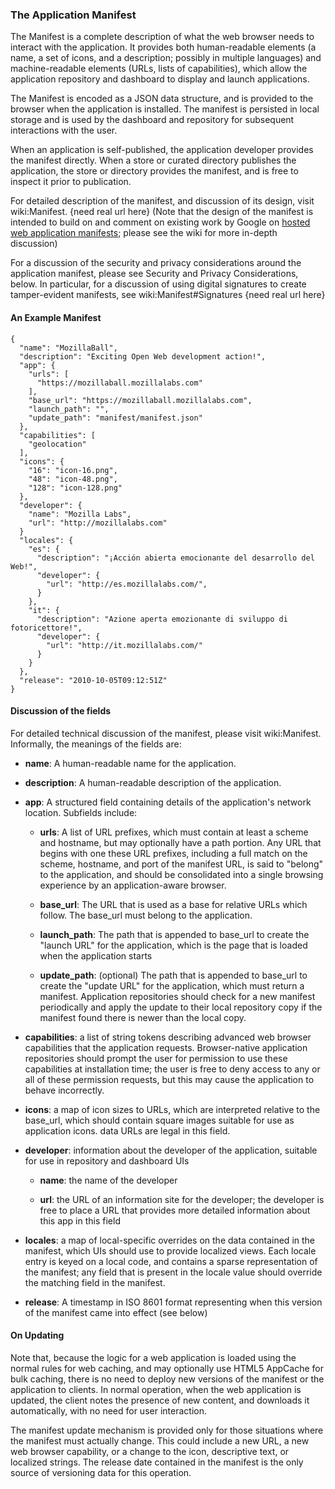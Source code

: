 ### The Application Manifest

The Manifest is a complete description of what the web browser needs to interact with the application.  It provides both human-readable elements (a name, a set of icons, and a description; possibly in multiple languages) and machine-readable elements (URLs, lists of capabilities), which allow the application repository and dashboard to display and launch applications.

The Manifest is encoded as a JSON data structure, and is provided to the browser when the application is installed.  The manifest is persisted in local storage and is used by the dashboard and repository for subsequent interactions with the user.

When an application is self-published, the application developer provides the manifest directly.  When a store or curated directory publishes the application, the store or directory provides the manifest, and is free to inspect it prior to publication.

For detailed description of the manifest, and discussion of its design, visit wiki:Manifest. {need real url here}  (Note that the design of the manifest is intended to build on and comment on existing work by Google on [hosted web application manifests](http://code.google.com/chrome/apps/docs/developers_guide.html#live); please see the wiki for more in-depth discussion)

For a discussion of the security and privacy considerations around the application manifest, please see Security and Privacy Considerations, below.  In particular, for a discussion of using digital signatures to create tamper-evident manifests, see wiki:Manifest#Signatures {need real url here}

#### An Example Manifest

    {
      "name": "MozillaBall",
      "description": "Exciting Open Web development action!",
      "app": {
        "urls": [
          "https://mozillaball.mozillalabs.com"
        ],
        "base_url": "https://mozillaball.mozillalabs.com",
        "launch_path": "",
        "update_path": "manifest/manifest.json"
      },
      "capabilities": [
        "geolocation"
      ],
      "icons": {
        "16": "icon-16.png",
        "48": "icon-48.png",
        "128": "icon-128.png"
      },
      "developer": {
        "name": "Mozilla Labs",
        "url": "http://mozillalabs.com"
      }
      "locales": {
        "es": {
          "description": "¡Acción abierta emocionante del desarrollo del Web!",
          "developer": {
            "url": "http://es.mozillalabs.com/",
          }
        },
        "it": {
          "description": "Azione aperta emozionante di sviluppo di fotoricettore!",
          "developer": {
            "url": "http://it.mozillalabs.com/"
          }
        }
      },
      "release": "2010-10-05T09:12:51Z"
    }

#### Discussion of the fields

For detailed technical discussion of the manifest, please visit wiki:Manifest.  Informally, the meanings of the fields are:

* **name**: A human-readable name for the application.

* **description**: A human-readable description of the application.

* **app**: A structured field containing details of the application's network location.  Subfields include:

    * **urls**: A list of URL prefixes, which must contain at least a scheme and hostname, but may optionally have a path portion.  Any URL that begins with one these URL prefixes, including a full match on the scheme, hostname, and port of the manifest URL, is said to "belong" to the application, and should be consolidated into a single browsing experience by an application-aware browser.  

    * **base_url**: The URL that is used as a base for relative URLs which follow.  The base_url must belong to the application.

    * **launch_path**: The path that is appended to base_url to create the "launch URL" for the application, which is the page that is loaded when the application starts

    * **update_path**: (optional) The path that is appended to base_url to create the "update URL" for the application, which must return a manifest.  Application repositories should check for a new manifest periodically and apply the update to their local repository copy if the manifest found there is newer than the local copy.

* **capabilities**: a list of string tokens describing advanced web browser capabilities that the application requests.  Browser-native application repositories should prompt the user for permission to use these capabilities at installation time; the user is free to deny access to any or all of these permission requests, but this may cause the application to behave incorrectly.

* **icons**: a map of icon sizes to URLs, which are interpreted relative to the base_url, which should contain square images suitable for use as application icons.  data URLs are legal in this field.

* **developer**: information about the developer of the application, suitable for use in repository and dashboard UIs

    * **name**: the name of the developer

    * **url**: the URL of an information site for the developer; the developer is free to place a URL that provides more detailed information about this app in this field

* **locales**: a map of local-specific overrides on the data contained in the manifest, which UIs should use to provide localized views.  Each locale entry is keyed on a local code, and contains a sparse representation of the manifest; any field that is present in the locale value should override the matching field in the manifest.

* **release**: A timestamp in ISO 8601 format representing when this version of the manifest came into effect (see below)

#### On Updating

Note that, because the logic for a web application is loaded using the normal rules for web caching, and may optionally use HTML5 AppCache for bulk caching, there is no need to deploy new versions of the manifest or the application to clients.  In normal operation, when the web application is updated, the client notes the presence of new content, and downloads it automatically, with no need for user interaction.

The manifest update mechanism is provided only for those situations where the manifest must actually change.  This could include a new URL, a new web browser capability, or a change to the icon, descriptive text, or localized strings.  The release date contained in the manifest is the only source of versioning data for this operation.



